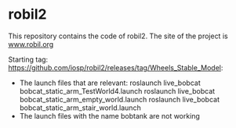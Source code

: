 # robil2
This repository contains the code of robil2.
The site of the project is www.robil.org

Starting tag: https://github.com/iosp/robil2/releases/tag/Wheels_Stable_Model:
- The launch files that are relevant:
roslaunch live_bobcat bobcat_static_arm_TestWorld4.launch 
roslaunch live_bobcat bobcat_static_arm_empty_world.launch
roslaunch live_bobcat bobcat_static_arm_stair_world.launch
- The launch files with the name bobtank are not working
